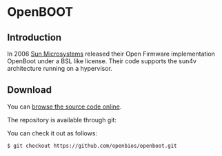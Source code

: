 # OpenBOOT
## Introduction

In 2006 [Sun Microsystems](http://sun.com/) released their Open Firmware
implementation OpenBoot under a BSL like license. Their code supports
the sun4v architecture running on a hypervisor.

## Download

You can [browse the source code
online](https://github.com/openbios/openboot).

The repository is available through git:

You can check it out as follows:

    $ git checkout https://github.com/openbios/openboot.git
